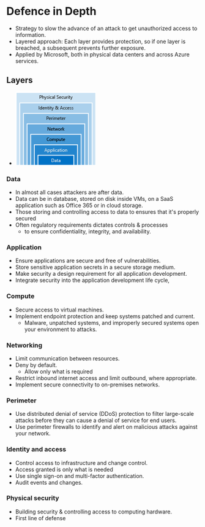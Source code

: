 # Defence in Depth

- Strategy to slow the advance of an attack to get unauthorized access to information.
- Layered approach: Each layer provides protection, so if one layer is breached, a subsequent prevents further exposure.
- Applied by Microsoft, both in physical data centers and across Azure services.

## Layers

- ![Defence in depth layers](./img/defence-in-depth.png)

### Data

- In almost all cases attackers are after data.
- Data can be in database, stored on disk inside VMs, on a SaaS application such as Office 365 or in cloud storage.
- Those storing and controlling access to data to ensures that it's properly secured
- Often regulatory requirements dictates controls & processes
  - to ensure confidentiality, integrity, and availability.

### Application

- Ensure applications are secure and free of vulnerabilities.
- Store sensitive application secrets in a secure storage medium.
- Make security a design requirement for all application development.
- Integrate security into the application development life cycle,

### Compute

- Secure access to virtual machines.
- Implement endpoint protection and keep systems patched and current.
  - Malware, unpatched systems, and improperly secured systems open your environment to attacks.

### Networking

- Limit communication between resources.
- Deny by default.
  - Allow only what is required
- Restrict inbound internet access and limit outbound, where appropriate.
- Implement secure connectivity to on-premises networks.

### Perimeter

- Use distributed denial of service (DDoS) protection to filter large-scale attacks before they can cause a denial of service for end users.
- Use perimeter firewalls to identify and alert on malicious attacks against your network.

### Identity and access

- Control access to infrastructure and change control.
- Access granted is only what is needed
- Use single sign-on and multi-factor authentication.
- Audit events and changes.

### Physical security

- Building security & controlling access to computing hardware.
- First line of defense
